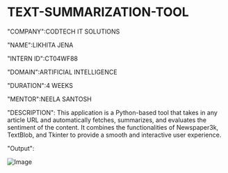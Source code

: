 # TEXT-SUMMARIZATION-TOOL
"COMPANY":CODTECH IT SOLUTIONS

"NAME":LIKHITA JENA

"INTERN ID":CT04WF88

"DOMAIN":ARTIFICIAL INTELLIGENCE

"DURATION":4 WEEKS

"MENTOR":NEELA SANTOSH

"DESCRIPTION":
This application is a Python-based tool that takes in any article URL and automatically fetches, summarizes, and evaluates the sentiment of the content. It combines the functionalities of Newspaper3k, TextBlob, and Tkinter to provide a smooth and interactive user experience.

"Output":

![Image](https://github.com/user-attachments/assets/261bd005-6609-4223-9b90-d768de15adc4)
